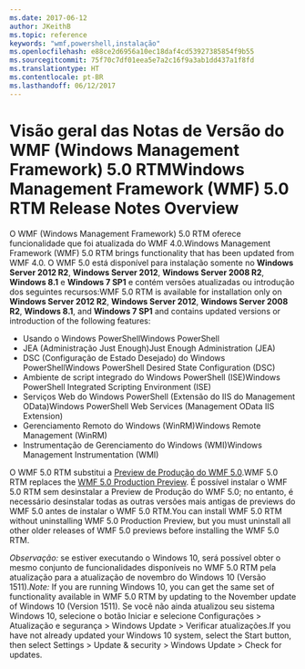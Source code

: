```yaml
---
ms.date: 2017-06-12
author: JKeithB
ms.topic: reference
keywords: "wmf,powershell,instalação"
ms.openlocfilehash: e88ce2d6956a10ec18daf4cd53927385854f9b55
ms.sourcegitcommit: 75f70c7df01eea5e7a2c16f9a3ab1dd437a1f8fd
ms.translationtype: HT
ms.contentlocale: pt-BR
ms.lasthandoff: 06/12/2017
---
```

# <a name="windows-management-framework-wmf-50-rtm-release-notes-overview"></a><span data-ttu-id="47cb3-102">Visão geral das Notas de Versão do WMF (Windows Management Framework) 5.0 RTM</span><span class="sxs-lookup"><span data-stu-id="47cb3-102">Windows Management Framework (WMF) 5.0 RTM Release Notes Overview</span></span>

<span data-ttu-id="47cb3-103">O WMF (Windows Management Framework) 5.0 RTM oferece funcionalidade que foi atualizada do WMF 4.0.</span><span class="sxs-lookup"><span data-stu-id="47cb3-103">Windows Management Framework (WMF) 5.0 RTM brings functionality that has been updated from WMF 4.0.</span></span> <span data-ttu-id="47cb3-104">O WMF 5.0 está disponível para instalação somente no **Windows Server 2012 R2**, **Windows Server 2012**, **Windows Server 2008 R2**, **Windows 8.1** e **Windows 7 SP1** e contém versões atualizadas ou introdução dos seguintes recursos:</span><span class="sxs-lookup"><span data-stu-id="47cb3-104">WMF 5.0 RTM is available for installation only on **Windows Server 2012 R2**, **Windows Server 2012**, **Windows Server 2008 R2**, **Windows 8.1**, and **Windows 7 SP1** and contains updated versions or introduction of the following features:</span></span>

- <span data-ttu-id="47cb3-105">Usando o Windows PowerShell</span><span class="sxs-lookup"><span data-stu-id="47cb3-105">Windows PowerShell</span></span>
- <span data-ttu-id="47cb3-106">JEA (Administração Just Enough)</span><span class="sxs-lookup"><span data-stu-id="47cb3-106">Just Enough Administration (JEA)</span></span>
- <span data-ttu-id="47cb3-107">DSC (Configuração de Estado Desejado) do Windows PowerShell</span><span class="sxs-lookup"><span data-stu-id="47cb3-107">Windows PowerShell Desired State Configuration (DSC)</span></span>
- <span data-ttu-id="47cb3-108">Ambiente de script integrado do Windows PowerShell (ISE)</span><span class="sxs-lookup"><span data-stu-id="47cb3-108">Windows PowerShell Integrated Scripting Environment (ISE)</span></span>
- <span data-ttu-id="47cb3-109">Serviços Web do Windows PowerShell (Extensão do IIS do Management OData)</span><span class="sxs-lookup"><span data-stu-id="47cb3-109">Windows PowerShell Web Services (Management OData IIS Extension)</span></span> 
- <span data-ttu-id="47cb3-110">Gerenciamento Remoto do Windows (WinRM)</span><span class="sxs-lookup"><span data-stu-id="47cb3-110">Windows Remote Management (WinRM)</span></span>
- <span data-ttu-id="47cb3-111">Instrumentação de Gerenciamento do Windows (WMI)</span><span class="sxs-lookup"><span data-stu-id="47cb3-111">Windows Management Instrumentation (WMI)</span></span> 

<span data-ttu-id="47cb3-112">O WMF 5.0 RTM substitui a [Preview de Produção do WMF 5.0](http://blogs.msdn.com/b/powershell/archive/2015/08/31/windows-management-framework-5-0-production-preview-is-now-available.aspx).</span><span class="sxs-lookup"><span data-stu-id="47cb3-112">WMF 5.0 RTM replaces the [WMF 5.0 Production Preview](http://blogs.msdn.com/b/powershell/archive/2015/08/31/windows-management-framework-5-0-production-preview-is-now-available.aspx).</span></span> <span data-ttu-id="47cb3-113">É possível instalar o WMF 5.0 RTM sem desinstalar a Preview de Produção do WMF 5.0; no entanto, é necessário desinstalar todas as outras versões mais antigas de previews do WMF 5.0 antes de instalar o WMF 5.0 RTM.</span><span class="sxs-lookup"><span data-stu-id="47cb3-113">You can install WMF 5.0 RTM without uninstalling WMF 5.0 Production Preview, but you must uninstall all other older releases of WMF 5.0 previews before installing the WMF 5.0 RTM.</span></span>

<span data-ttu-id="47cb3-114">*Observação:* se estiver executando o Windows 10, será possível obter o mesmo conjunto de funcionalidades disponíveis no WMF 5.0 RTM pela atualização para a atualização de novembro do Windows 10 (Versão 1511).</span><span class="sxs-lookup"><span data-stu-id="47cb3-114">*Note:* If you are running Windows 10, you can get the same set of functionality available in WMF 5.0 RTM by updating to the November update of Windows 10 (Version 1511).</span></span> <span data-ttu-id="47cb3-115">Se você não ainda atualizou seu sistema Windows 10, selecione o botão Iniciar e selecione Configurações > Atualização e segurança > Windows Update > Verificar atualizações.</span><span class="sxs-lookup"><span data-stu-id="47cb3-115">If you have not already updated your Windows 10 system, select the Start button, then select Settings > Update & security > Windows Update > Check for updates.</span></span> 

